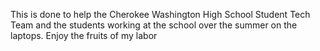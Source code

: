 This is done to help the Cherokee Washington High School Student Tech Team
and the students working at the school over the summer on the laptops.
Enjoy the fruits of my labor